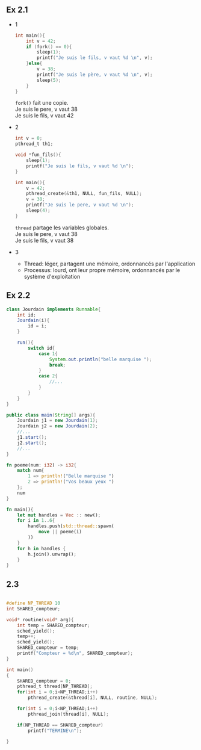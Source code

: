 ## Ex 2.1

- 1

    ```c
    int main(){
        int v = 42;
        if (fork() == 0){
            sleep(1);
            printf("Je suis le fils, v vaut %d \n", v);
        }else{
            v = 38;
            printf("Je suis le père, v vaut %d \n", v);
            sleep(5);
        }
    }
    ```
    `fork()` fait une copie.  
    Je suis le pere, v vaut 38  
    Je suis le fils, v vaut 42

- 2

    ```c
    int v = 0;
    pthread_t th1;

    void *fun_fils(){
        sleep(1);
        printf("Je suis le fils, v vaut %d \n");
    }

    int main(){
        v = 42;
        pthread_create(&th1, NULL, fun_fils, NULL);
        v = 38;
        printf("Je suis le pere, v vaut %d \n");
        sleep(4);
    }
    ```
    `thread` partage les variables globales.  
    Je suis le pere, v vaut 38  
    Je suis le fils, v vaut 38
- 3
    - Thread: léger, partagent une mémoire, ordonnancés par l'application
    - Processus: lourd, ont leur propre mémoire, ordonnancés par le système d'exploitation

## Ex 2.2

```java
class Jourdain implements Runnable{
    int id;
    Jourdain(i){
        id = i;
    }

    run(){
        switch id{
            case 1{
                System.out.println("belle marquise ");
                break;
            }
            case 2{
                //...
            }
        }
    }
}

public class main(String[] args){
    Jourdain j1 = new Jourdain(1);
    Jourdain j2 = new Jourdain(2);
    //...
    j1.start();
    j2.start();
    //...
}

```

```Rust
fn poeme(num: i32) -> i32{
    match num{
        1 => println!("Belle marquise ")
        2 => println!("Vos beaux yeux ")
    };
    num
}

fn main(){
    let mut handles = Vec :: new();
    for i in 1..6{
        handles.push(std::thread::spawn(
            move || poeme(i)
        ))
    }
    for h in handles {
        h.join().unwrap();
    }
}
```

## 2.3

```c

#define NP_THREAD 10
int SHARED_compteur;

void* routine(void* arg){
	int temp = SHARED_compteur;
	sched_yield();
	temp++;
	sched_yield();
	SHARED_compteur = temp;
	printf("Compteur = %d\n", SHARED_compteur); 
}

int main()
{	
	SHARED_compteur = 0;
	pthread_t thread[NP_THREAD];
	for(int i = 0;i<NP_THREAD;i++)
		pthread_create(&thread[i], NULL, routine, NULL);

	for(int i = 0;i<NP_THREAD;i++)
		pthread_join(thread[i], NULL);

	if(NP_THREAD == SHARED_compteur)
		printf("TERMINE\n");
	
}
```